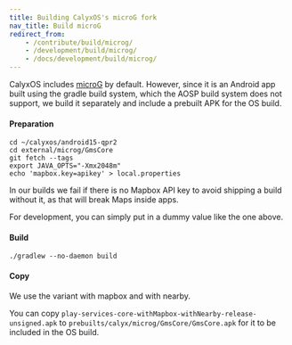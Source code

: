 ```yaml
---
title: Building CalyxOS's microG fork
nav_title: Build microG
redirect_from:
    - /contribute/build/microg/
    - /development/build/microg/
    - /docs/development/build/microg/
---
```


CalyxOS includes [microG](https://github.com/microG) by default. However, since it is an Android app built using the gradle build system, which the AOSP build system does not support, we build it separately and include a prebuilt APK for the OS build.

#### Preparation

```shell
cd ~/calyxos/android15-qpr2
cd external/microg/GmsCore
git fetch --tags
export JAVA_OPTS="-Xmx2048m"
echo 'mapbox.key=apikey' > local.properties
```

In our builds we fail if there is no Mapbox API key to avoid shipping a build without it, as that will break Maps inside apps.

For development, you can simply put in a dummy value like the one above.

#### Build

```shell
./gradlew --no-daemon build
```

#### Copy

We use the variant with mapbox and with nearby.

You can copy `play-services-core-withMapbox-withNearby-release-unsigned.apk` to `prebuilts/calyx/microg/GmsCore/GmsCore.apk` for it to be included in the OS build.
